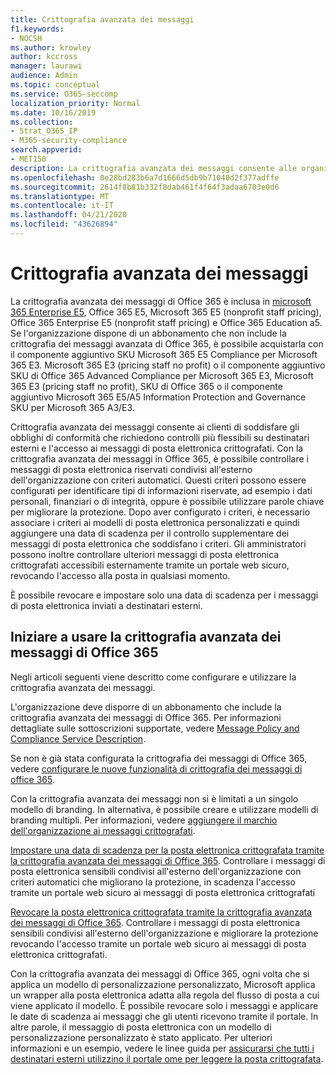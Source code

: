 ```yaml
---
title: Crittografia avanzata dei messaggi
f1.keywords:
- NOCSH
ms.author: krowley
author: kccross
manager: laurawi
audience: Admin
ms.topic: conceptual
ms.service: O365-seccomp
localization_priority: Normal
ms.date: 10/16/2019
ms.collection:
- Strat_O365_IP
- M365-security-compliance
search.appverid:
- MET150
description: La crittografia avanzata dei messaggi consente alle organizzazioni di soddisfare i propri obblighi di conformità consentendo agli amministratori di fare ancora di più con i messaggi protetti.
ms.openlocfilehash: 0e28bd283b6a7d1666d5db9b71040d2f377adffe
ms.sourcegitcommit: 2614f8b81b332f8dab461f4f64f3adaa6703e0d6
ms.translationtype: MT
ms.contentlocale: it-IT
ms.lasthandoff: 04/21/2020
ms.locfileid: "43626894"
---
```

# <a name="advanced-message-encryption"></a>Crittografia avanzata dei messaggi

La crittografia avanzata dei messaggi di Office 365 è inclusa in [microsoft 365 Enterprise E5](https://www.microsoft.com/microsoft-365/enterprise/home), Office 365 E5, Microsoft 365 E5 (nonprofit staff pricing), Office 365 Enterprise E5 (nonprofit staff pricing) e Office 365 Education a5. Se l'organizzazione dispone di un abbonamento che non include la crittografia dei messaggi avanzata di Office 365, è possibile acquistarla con il componente aggiuntivo SKU Microsoft 365 E5 Compliance per Microsoft 365 E3. Microsoft 365 E3 (pricing staff no profit) o il componente aggiuntivo SKU di Office 365 Advanced Compliance per Microsoft 365 E3, Microsoft 365 E3 (pricing staff no profit), SKU di Office 365 o il componente aggiuntivo Microsoft 365 E5/A5 Information Protection and Governance SKU per Microsoft 365 A3/E3.

Crittografia avanzata dei messaggi consente ai clienti di soddisfare gli obblighi di conformità che richiedono controlli più flessibili su destinatari esterni e l'accesso ai messaggi di posta elettronica crittografati. Con la crittografia avanzata dei messaggi in Office 365, è possibile controllare i messaggi di posta elettronica riservati condivisi all'esterno dell'organizzazione con criteri automatici. Questi criteri possono essere configurati per identificare tipi di informazioni riservate, ad esempio i dati personali, finanziari o di integrità, oppure è possibile utilizzare parole chiave per migliorare la protezione. Dopo aver configurato i criteri, è necessario associare i criteri ai modelli di posta elettronica personalizzati e quindi aggiungere una data di scadenza per il controllo supplementare dei messaggi di posta elettronica che soddisfano i criteri. Gli amministratori possono inoltre controllare ulteriori messaggi di posta elettronica crittografati accessibili esternamente tramite un portale web sicuro, revocando l'accesso alla posta in qualsiasi momento.

È possibile revocare e impostare solo una data di scadenza per i messaggi di posta elettronica inviati a destinatari esterni.

## <a name="get-started-with-office-365-advanced-message-encryption"></a>Iniziare a usare la crittografia avanzata dei messaggi di Office 365

Negli articoli seguenti viene descritto come configurare e utilizzare la crittografia avanzata dei messaggi.

L'organizzazione deve disporre di un abbonamento che include la crittografia avanzata dei messaggi di Office 365. Per informazioni dettagliate sulle sottoscrizioni supportate, vedere [Message Policy and Compliance Service Description](https://docs.microsoft.com/office365/servicedescriptions/exchange-online-service-description/message-policy-and-compliance).

Se non è già stata configurata la crittografia dei messaggi di Office 365, vedere [configurare le nuove funzionalità di crittografia dei messaggi di office 365](set-up-new-message-encryption-capabilities.md).

Con la crittografia avanzata dei messaggi non si è limitati a un singolo modello di branding. In alternativa, è possibile creare e utilizzare modelli di branding multipli. Per informazioni, vedere [aggiungere il marchio dell'organizzazione ai messaggi crittografati](add-your-organization-brand-to-encrypted-messages.md).

[Impostare una data di scadenza per la posta elettronica crittografata tramite la crittografia avanzata dei messaggi di Office 365](ome-advanced-expiration.md). Controllare i messaggi di posta elettronica sensibili condivisi all'esterno dell'organizzazione con criteri automatici che migliorano la protezione, in scadenza l'accesso tramite un portale web sicuro ai messaggi di posta elettronica crittografati

[Revocare la posta elettronica crittografata tramite la crittografia avanzata dei messaggi di Office 365](revoke-ome-encrypted-mail.md). Controllare i messaggi di posta elettronica sensibili condivisi all'esterno dell'organizzazione e migliorare la protezione revocando l'accesso tramite un portale web sicuro ai messaggi di posta elettronica crittografati.  

Con la crittografia avanzata dei messaggi di Office 365, ogni volta che si applica un modello di personalizzazione personalizzato, Microsoft applica un wrapper alla posta elettronica adatta alla regola del flusso di posta a cui viene applicato il modello. È possibile revocare solo i messaggi e applicare le date di scadenza ai messaggi che gli utenti ricevono tramite il portale. In altre parole, il messaggio di posta elettronica con un modello di personalizzazione personalizzato è stato applicato. Per ulteriori informazioni e un esempio, vedere le linee guida per [assicurarsi che tutti i destinatari esterni utilizzino il portale ome per leggere la posta crittografata](manage-office-365-message-encryption.md#ensure-all-external-recipients-use-the-ome-portal-to-read-encrypted-mail).
